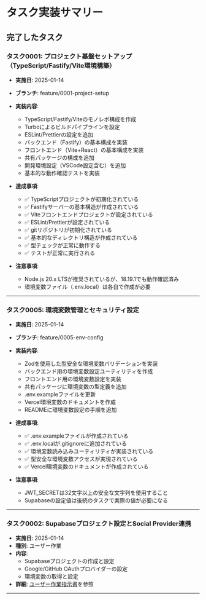 # タスク実装サマリー

## 完了したタスク

### タスク0001: プロジェクト基盤セットアップ（TypeScript/Fastify/Vite環境構築）
- **実施日**: 2025-01-14
- **ブランチ**: feature/0001-project-setup
- **実装内容**:
  - TypeScript/Fastify/Viteのモノレポ構成を作成
  - Turboによるビルドパイプラインを設定
  - ESLint/Prettierの設定を追加
  - バックエンド（Fastify）の基本構成を実装
  - フロントエンド（Vite+React）の基本構成を実装
  - 共有パッケージの構成を追加
  - 開発環境設定（VSCode設定含む）を追加
  - 基本的な動作確認テストを実装

- **達成事項**:
  - ✅ TypeScriptプロジェクトが初期化されている
  - ✅ Fastifyサーバーの基本構造が作成されている
  - ✅ Viteフロントエンドプロジェクトが設定されている
  - ✅ ESLint/Prettierが設定されている
  - ✅ gitリポジトリが初期化されている
  - ✅ 基本的なディレクトリ構造が作成されている
  - ✅ 型チェックが正常に動作する
  - ✅ テストが正常に実行される

- **注意事項**:
  - Node.js 20.x LTSが推奨されているが、18.19.1でも動作確認済み
  - 環境変数ファイル（.env.local）は各自で作成が必要

---

### タスク0005: 環境変数管理とセキュリティ設定
- **実施日**: 2025-01-14
- **ブランチ**: feature/0005-env-config
- **実装内容**:
  - Zodを使用した型安全な環境変数バリデーションを実装
  - バックエンド用の環境変数設定ユーティリティを作成
  - フロントエンド用の環境変数設定を実装
  - 共有パッケージに環境変数の型定義を追加
  - .env.exampleファイルを更新
  - Vercel環境変数のドキュメントを作成
  - READMEに環境変数設定の手順を追加

- **達成事項**:
  - ✅ .env.exampleファイルが作成されている
  - ✅ .env.localが.gitignoreに追加されている
  - ✅ 環境変数読み込みユーティリティが実装されている
  - ✅ 型安全な環境変数アクセスが実現されている
  - ✅ Vercel環境変数のドキュメントが作成されている

- **注意事項**:
  - JWT_SECRETは32文字以上の安全な文字列を使用すること
  - Supabaseの設定値は後続のタスクで実際の値が必要になる

---

### タスク0002: Supabaseプロジェクト設定とSocial Provider連携
- **実施日**: 2025-01-14
- **種別**: ユーザー作業
- **内容**: 
  - Supabaseプロジェクトの作成と設定
  - Google/GitHub OAuthプロバイダーの設定
  - 環境変数の取得と設定
- **詳細**: [ユーザー作業指示書](./task-user-instructions.md#supabaseプロジェクトの設定タスク0002)を参照

---